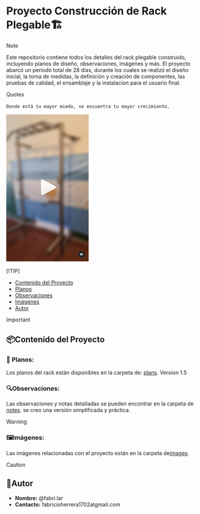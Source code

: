 # Proyecto Construcción de Rack Plegable🏗️

> [!NOTE]
> Este repositorio contiene todos los detalles del rack plegable construido, incluyendo planos de diseño, observaciones, imágenes y más. El proyecto abarcó un período total de 28 días, durante los cuales se realizó el diseño inicial, la toma de medidas, la definición y creación de componentes, las pruebas de calidad, el ensamblaje y la instalacion para el usuario final.
>
>
> Quotes
>
>
> 
>
>
> 
> `Donde está tu mayor miedo, se encuentra tu mayor crecimiento.`
>
> <a href="https://www.instagram.com/reel/C8SmRuKOeO0/">
>    <img src="./images/preview_rack1.png" alt="Vista Previa del Video" width="220">
> </a>
>
> [!TIP]
> - [Contenido del Proyecto](#contenido-del-proyecto)
> - [Planos](#planos)
> - [Observaciones](#observaciones)
> - [Imágenes](#imágenes)
> - [Autor](#autor)

>[!IMPORTANT]
> ## 📦Contenido del Proyecto
>
> ### 📐 Planos: 
> Los planos del rack están disponibles en la carpeta de: [plans](./plans). Version 1.5
>
> ### 🔍Observaciones: 
>  Las observaciones y notas detalladas se pueden encontrar en la carpeta de [notes](./notes).
se creo una versión simplificada y práctica. 

> [!Warning]
> ### 🖼Imágenes:
>  Las imágenes relacionadas con el proyecto están en la carpeta de[images](./images).

> [!Caution]
> ## 👤Autor
>- **Nombre:** @fabri.lar
>- **Contacto:** fabricioherrera1702atgmail.com
